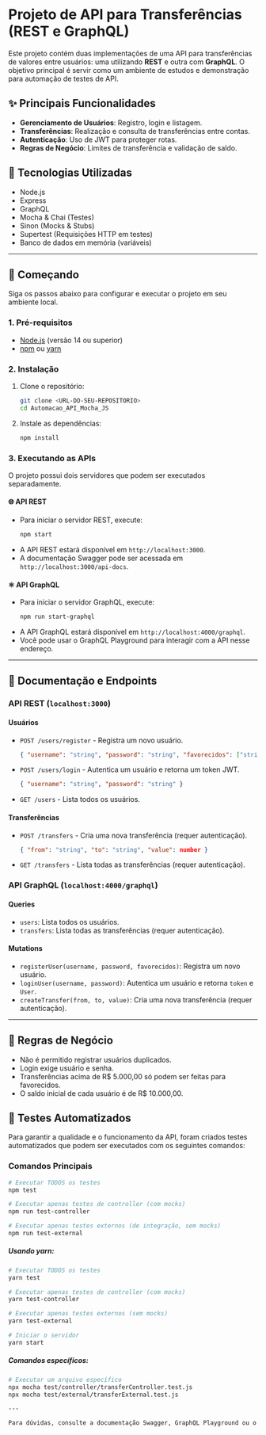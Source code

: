 # Projeto de API para Transferências (REST e GraphQL)

Este projeto contém duas implementações de uma API para transferências de valores entre usuários: uma utilizando **REST** e outra com **GraphQL**. O objetivo principal é servir como um ambiente de estudos e demonstração para automação de testes de API.

## ✨ Principais Funcionalidades

- **Gerenciamento de Usuários**: Registro, login e listagem.
- **Transferências**: Realização e consulta de transferências entre contas.
- **Autenticação**: Uso de JWT para proteger rotas.
- **Regras de Negócio**: Limites de transferência e validação de saldo.

## 🚀 Tecnologias Utilizadas

- Node.js
- Express
- GraphQL
- Mocha & Chai (Testes)
- Sinon (Mocks & Stubs)
- Supertest (Requisições HTTP em testes)
- Banco de dados em memória (variáveis)

---

## 🏁 Começando

Siga os passos abaixo para configurar e executar o projeto em seu ambiente local.

### 1. Pré-requisitos

- [Node.js](https://nodejs.org/en/) (versão 14 ou superior)
- [npm](https://www.npmjs.com/) ou [yarn](https://yarnpkg.com/)

### 2. Instalação

1. Clone o repositório:
   ```sh
   git clone <URL-DO-SEU-REPOSITORIO>
   cd Automacao_API_Mocha_JS
   ```
2. Instale as dependências:
   ```sh
   npm install
   ```

### 3. Executando as APIs

O projeto possui dois servidores que podem ser executados separadamente.

#### 🌐 API REST

- Para iniciar o servidor REST, execute:
  ```sh
  npm start
  ```
- A API REST estará disponível em `http://localhost:3000`.
- A documentação Swagger pode ser acessada em `http://localhost:3000/api-docs`.

#### ⚛️ API GraphQL

- Para iniciar o servidor GraphQL, execute:
  ```sh
  npm run start-graphql
  ```
- A API GraphQL estará disponível em `http://localhost:4000/graphql`.
- Você pode usar o GraphQL Playground para interagir com a API nesse endereço.

---

## 📖 Documentação e Endpoints

### API REST (`localhost:3000`)

#### Usuários
- `POST /users/register` - Registra um novo usuário.
  ```json
  { "username": "string", "password": "string", "favorecidos": ["string"] }
  ```
- `POST /users/login` - Autentica um usuário e retorna um token JWT.
  ```json
  { "username": "string", "password": "string" }
  ```
- `GET /users` - Lista todos os usuários.

#### Transferências
- `POST /transfers` - Cria uma nova transferência (requer autenticação).
  ```json
  { "from": "string", "to": "string", "value": number }
  ```
- `GET /transfers` - Lista todas as transferências (requer autenticação).

### API GraphQL (`localhost:4000/graphql`)

#### Queries
- `users`: Lista todos os usuários.
- `transfers`: Lista todas as transferências (requer autenticação).

#### Mutations
- `registerUser(username, password, favorecidos)`: Registra um novo usuário.
- `loginUser(username, password)`: Autentica um usuário e retorna `token` e `User`.
- `createTransfer(from, to, value)`: Cria uma nova transferência (requer autenticação).

---

## 📝 Regras de Negócio

- Não é permitido registrar usuários duplicados.
- Login exige usuário e senha.
- Transferências acima de R$ 5.000,00 só podem ser feitas para favorecidos.
- O saldo inicial de cada usuário é de R$ 10.000,00.

## 🧪 Testes Automatizados

Para garantir a qualidade e o funcionamento da API, foram criados testes automatizados que podem ser executados com os seguintes comandos:

### Comandos Principais

```bash
# Executar TODOS os testes
npm test

# Executar apenas testes de controller (com mocks)
npm run test-controller

# Executar apenas testes externos (de integração, sem mocks)
npm run test-external
```

##### Usando yarn:
```bash
# Executar TODOS os testes
yarn test

# Executar apenas testes de controller (com mocks)
yarn test-controller

# Executar apenas testes externos (sem mocks)
yarn test-external

# Iniciar o servidor
yarn start
```

##### Comandos específicos:
```bash
# Executar um arquivo específico
npx mocha test/controller/transferController.test.js
npx mocha test/external/transferExternal.test.js

---

Para dúvidas, consulte a documentação Swagger, GraphQL Playground ou o código-fonte.
